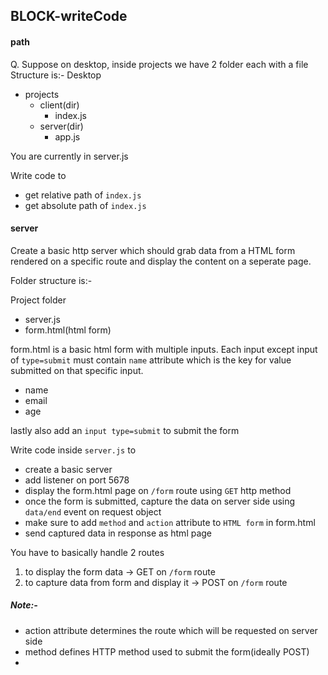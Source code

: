 ## BLOCK-writeCode

#### path
Q. Suppose on desktop, inside projects we have 2 folder each with a file
Structure is:-
Desktop
  - projects
    - client(dir)
      - index.js
    - server(dir)
      - app.js

You are currently in server.js

Write code to
  - get relative path of `index.js` 
  - get absolute path of `index.js`

#### server
Create a basic http server which should grab data from a HTML form rendered on a specific route and display the content on a seperate page.

Folder structure is:-

Project folder
  - server.js
  - form.html(html form)

form.html is a basic html form with multiple inputs. Each input except input of `type=submit` must contain `name` attribute which is the key for value submitted on that specific input.
- name
- email
- age

lastly also add an `input type=submit` to submit the form

Write code inside `server.js` to
- create a basic server
- add listener on port 5678
- display the form.html page on `/form` route using `GET` http method
- once the form is submitted, capture the data on server side using `data/end` event on request object
- make sure to add `method` and `action` attribute to `HTML form` in form.html
- send captured data in response as html page 

You have to basically handle 2 routes
1. to display the form data -> GET on `/form` route
2. to capture data from form and display it -> POST on `/form` route

##### Note:-
- action attribute determines the route which will be requested on server side
- method defines HTTP method used to submit the form(ideally POST)
- 
